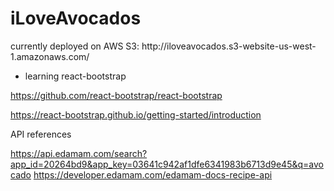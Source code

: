 <h1>iLoveAvocados</h1>
currently deployed on AWS S3: http://iloveavocados.s3-website-us-west-1.amazonaws.com/

- learning react-bootstrap



https://github.com/react-bootstrap/react-bootstrap

https://react-bootstrap.github.io/getting-started/introduction




API references

https://api.edamam.com/search?app_id=20264bd9&app_key=03641c942af1dfe6341983b6713d9e45&q=avocado
https://developer.edamam.com/edamam-docs-recipe-api
